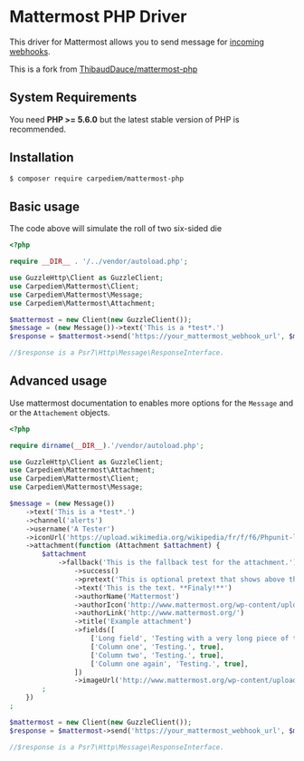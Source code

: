 # Mattermost PHP Driver

This driver for Mattermost allows you to send message for [incoming webhooks](https://docs.mattermost.com/developer/webhooks-incoming.html).

This is a fork from [ThibaudDauce/mattermost-php
](https://github.com/ThibaudDauce/mattermost-php)

## System Requirements

You need **PHP >= 5.6.0** but the latest stable version of PHP is recommended.

## Installation

```bash
$ composer require carpediem/mattermost-php
```

## Basic usage

The code above will simulate the roll of two six-sided die

```php
<?php

require __DIR__ . '/../vendor/autoload.php';

use GuzzleHttp\Client as GuzzleClient;
use Carpediem\Mattermost\Client;
use Carpediem\Mattermost\Message;
use Carpediem\Mattermost\Attachment;

$mattermost = new Client(new GuzzleClient());
$message = (new Message())->text('This is a *test*.')
$response = $mattermost->send('https://your_mattermost_webhook_url', $message, ['http_errors' => false]);

//$response is a Psr7\Http\Message\ResponseInterface.
```

## Advanced usage

Use mattermost documentation to enables more options for the `Message` and or the `Attachement` objects.

```php
<?php

require dirname(__DIR__).'/vendor/autoload.php';

use GuzzleHttp\Client as GuzzleClient;
use Carpediem\Mattermost\Attachment;
use Carpediem\Mattermost\Client;
use Carpediem\Mattermost\Message;

$message = (new Message())
    ->text('This is a *test*.')
    ->channel('alerts')
    ->username('A Tester')
    ->iconUrl('https://upload.wikimedia.org/wikipedia/fr/f/f6/Phpunit-logo.gif')
    ->attachment(function (Attachment $attachment) {
        $attachment
            ->fallback('This is the fallback test for the attachment.')
                ->success()
                ->pretext('This is optional pretext that shows above the attachment.')
                ->text('This is the text. **Finaly!**')
                ->authorName('Mattermost')
                ->authorIcon('http://www.mattermost.org/wp-content/uploads/2016/04/icon_WS.png')
                ->authorLink('http://www.mattermost.org/')
                ->title('Example attachment')
                ->fields([
                    ['Long field', 'Testing with a very long piece of text that will take up the whole width of the table. And then some more text to make it extra long.', false],
                    ['Column one', 'Testing.', true],
                    ['Column two', 'Testing.', true],
                    ['Column one again', 'Testing.', true],
                ])
                ->imageUrl('http://www.mattermost.org/wp-content/uploads/2016/03/logoHorizontal_WS.png')
        ;
    })
;

$mattermost = new Client(new GuzzleClient());
$response = $mattermost->send('https://your_mattermost_webhook_url', $message, ['http_errors' => false]);

//$response is a Psr7\Http\Message\ResponseInterface.
```